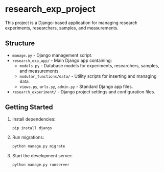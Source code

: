 # research_exp_project

This project is a Django-based application for managing research experiments, researchers, samples, and measurements.

## Structure

- `manage.py` - Django management script.
- `research_exp_app/` - Main Django app containing:
  - `models.py` - Database models for experiments, researchers, samples, and measurements.
  - `modular_functions/data/` - Utility scripts for inserting and managing data.
  - `views.py`, `urls.py`, `admin.py` - Standard Django app files.
- `research_experiment/` - Django project settings and configuration files.

## Getting Started

1. Install dependencies:
   ```bash
   pip install django
   ```
2. Run migrations:
   ```bash
   python manage.py migrate
   ```
3. Start the development server:
   ```bash
   python manage.py runserver
   ```

